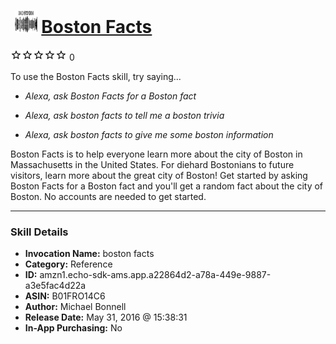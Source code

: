 # &nbsp;<img src="skill_icon" alt="Boston Facts icon" width="36"> [Boston Facts](http://alexa.amazon.com/#skills/amzn1.echo-sdk-ams.app.a22864d2-a78a-449e-9887-a3e5fac4d22a)
![0 stars](../../images/ic_star_border_black_18dp_1x.png)![0 stars](../../images/ic_star_border_black_18dp_1x.png)![0 stars](../../images/ic_star_border_black_18dp_1x.png)![0 stars](../../images/ic_star_border_black_18dp_1x.png)![0 stars](../../images/ic_star_border_black_18dp_1x.png) 0

To use the Boston Facts skill, try saying...

* *Alexa, ask Boston Facts for a Boston fact*

* *Alexa, ask boston facts to tell me a boston trivia*

* *Alexa, ask boston facts to give me some boston information*

Boston Facts is to help everyone learn more about the city of Boston in Massachusetts in the United States. For diehard Bostonians to future visitors, learn more about the great city of Boston! Get started by asking Boston Facts for a Boston fact and you'll get a random fact about the city of Boston. No accounts are needed to get started.

***

### Skill Details

* **Invocation Name:** boston facts
* **Category:** Reference
* **ID:** amzn1.echo-sdk-ams.app.a22864d2-a78a-449e-9887-a3e5fac4d22a
* **ASIN:** B01FRO14C6
* **Author:** Michael Bonnell
* **Release Date:** May 31, 2016 @ 15:38:31
* **In-App Purchasing:** No
